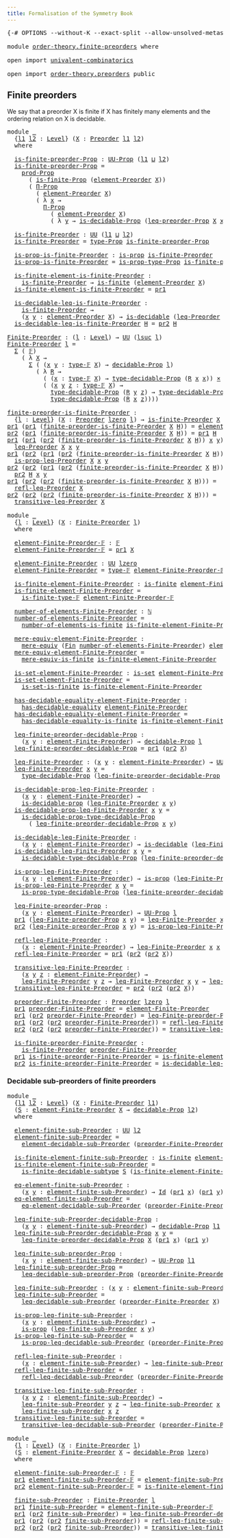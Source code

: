 ```yaml
---
title: Formalisation of the Symmetry Book
---
```


<pre class="Agda"><a id="60" class="Symbol">{-#</a> <a id="64" class="Keyword">OPTIONS</a> <a id="72" class="Pragma">--without-K</a> <a id="84" class="Pragma">--exact-split</a> <a id="98" class="Pragma">--allow-unsolved-metas</a> <a id="121" class="Symbol">#-}</a>

<a id="126" class="Keyword">module</a> <a id="133" href="order-theory.finite-preorders.html" class="Module">order-theory.finite-preorders</a> <a id="163" class="Keyword">where</a>

<a id="170" class="Keyword">open</a> <a id="175" class="Keyword">import</a> <a id="182" href="univalent-combinatorics.html" class="Module">univalent-combinatorics</a>

<a id="207" class="Keyword">open</a> <a id="212" class="Keyword">import</a> <a id="219" href="order-theory.preorders.html" class="Module">order-theory.preorders</a> <a id="242" class="Keyword">public</a>
</pre>
## Finite preorders

We say that a preorder X is finite if X has finitely many elements and the ordering relation on X is decidable.

<pre class="Agda"><a id="396" class="Keyword">module</a> <a id="403" href="order-theory.finite-preorders.html#403" class="Module">_</a>
  <a id="407" class="Symbol">{</a><a id="408" href="order-theory.finite-preorders.html#408" class="Bound">l1</a> <a id="411" href="order-theory.finite-preorders.html#411" class="Bound">l2</a> <a id="414" class="Symbol">:</a> <a id="416" href="Agda.Primitive.html#597" class="Postulate">Level</a><a id="421" class="Symbol">}</a> <a id="423" class="Symbol">(</a><a id="424" href="order-theory.finite-preorders.html#424" class="Bound">X</a> <a id="426" class="Symbol">:</a> <a id="428" href="order-theory.preorders.html#231" class="Function">Preorder</a> <a id="437" href="order-theory.finite-preorders.html#408" class="Bound">l1</a> <a id="440" href="order-theory.finite-preorders.html#411" class="Bound">l2</a><a id="442" class="Symbol">)</a>
  <a id="446" class="Keyword">where</a>

  <a id="455" href="order-theory.finite-preorders.html#455" class="Function">is-finite-preorder-Prop</a> <a id="479" class="Symbol">:</a> <a id="481" href="foundation-core.propositions.html#1322" class="Function">UU-Prop</a> <a id="489" class="Symbol">(</a><a id="490" href="order-theory.finite-preorders.html#408" class="Bound">l1</a> <a id="493" href="Agda.Primitive.html#810" class="Primitive Operator">⊔</a> <a id="495" href="order-theory.finite-preorders.html#411" class="Bound">l2</a><a id="497" class="Symbol">)</a>
  <a id="501" href="order-theory.finite-preorders.html#455" class="Function">is-finite-preorder-Prop</a> <a id="525" class="Symbol">=</a>
    <a id="531" href="foundation-core.propositions.html#5805" class="Function">prod-Prop</a>
      <a id="547" class="Symbol">(</a> <a id="549" href="univalent-combinatorics.finite-types.html#3641" class="Function">is-finite-Prop</a> <a id="564" class="Symbol">(</a><a id="565" href="order-theory.preorders.html#573" class="Function">element-Preorder</a> <a id="582" href="order-theory.finite-preorders.html#424" class="Bound">X</a><a id="583" class="Symbol">))</a>
      <a id="592" class="Symbol">(</a> <a id="594" href="foundation.propositions.html#1941" class="Function">Π-Prop</a>
        <a id="609" class="Symbol">(</a> <a id="611" href="order-theory.preorders.html#573" class="Function">element-Preorder</a> <a id="628" href="order-theory.finite-preorders.html#424" class="Bound">X</a><a id="629" class="Symbol">)</a>
        <a id="639" class="Symbol">(</a> <a id="641" class="Symbol">λ</a> <a id="643" href="order-theory.finite-preorders.html#643" class="Bound">x</a> <a id="645" class="Symbol">→</a>
          <a id="657" href="foundation.propositions.html#1941" class="Function">Π-Prop</a>
            <a id="676" class="Symbol">(</a> <a id="678" href="order-theory.preorders.html#573" class="Function">element-Preorder</a> <a id="695" href="order-theory.finite-preorders.html#424" class="Bound">X</a><a id="696" class="Symbol">)</a>
            <a id="710" class="Symbol">(</a> <a id="712" class="Symbol">λ</a> <a id="714" href="order-theory.finite-preorders.html#714" class="Bound">y</a> <a id="716" class="Symbol">→</a> <a id="718" href="foundation.decidable-types.html#7858" class="Function">is-decidable-Prop</a> <a id="736" class="Symbol">(</a><a id="737" href="order-theory.preorders.html#628" class="Function">leq-preorder-Prop</a> <a id="755" href="order-theory.finite-preorders.html#424" class="Bound">X</a> <a id="757" href="order-theory.finite-preorders.html#643" class="Bound">x</a> <a id="759" href="order-theory.finite-preorders.html#714" class="Bound">y</a><a id="760" class="Symbol">))))</a>

  <a id="768" href="order-theory.finite-preorders.html#768" class="Function">is-finite-Preorder</a> <a id="787" class="Symbol">:</a> <a id="789" href="Agda.Primitive.html#326" class="Primitive">UU</a> <a id="792" class="Symbol">(</a><a id="793" href="order-theory.finite-preorders.html#408" class="Bound">l1</a> <a id="796" href="Agda.Primitive.html#810" class="Primitive Operator">⊔</a> <a id="798" href="order-theory.finite-preorders.html#411" class="Bound">l2</a><a id="800" class="Symbol">)</a>
  <a id="804" href="order-theory.finite-preorders.html#768" class="Function">is-finite-Preorder</a> <a id="823" class="Symbol">=</a> <a id="825" href="foundation-core.propositions.html#1424" class="Function">type-Prop</a> <a id="835" href="order-theory.finite-preorders.html#455" class="Function">is-finite-preorder-Prop</a>

  <a id="862" href="order-theory.finite-preorders.html#862" class="Function">is-prop-is-finite-Preorder</a> <a id="889" class="Symbol">:</a> <a id="891" href="foundation-core.propositions.html#1246" class="Function">is-prop</a> <a id="899" href="order-theory.finite-preorders.html#768" class="Function">is-finite-Preorder</a>
  <a id="920" href="order-theory.finite-preorders.html#862" class="Function">is-prop-is-finite-Preorder</a> <a id="947" class="Symbol">=</a> <a id="949" href="foundation-core.propositions.html#1491" class="Function">is-prop-type-Prop</a> <a id="967" href="order-theory.finite-preorders.html#455" class="Function">is-finite-preorder-Prop</a>

  <a id="994" href="order-theory.finite-preorders.html#994" class="Function">is-finite-element-is-finite-Preorder</a> <a id="1031" class="Symbol">:</a>
    <a id="1037" href="order-theory.finite-preorders.html#768" class="Function">is-finite-Preorder</a> <a id="1056" class="Symbol">→</a> <a id="1058" href="univalent-combinatorics.finite-types.html#3732" class="Function">is-finite</a> <a id="1068" class="Symbol">(</a><a id="1069" href="order-theory.preorders.html#573" class="Function">element-Preorder</a> <a id="1086" href="order-theory.finite-preorders.html#424" class="Bound">X</a><a id="1087" class="Symbol">)</a>
  <a id="1091" href="order-theory.finite-preorders.html#994" class="Function">is-finite-element-is-finite-Preorder</a> <a id="1128" class="Symbol">=</a> <a id="1130" href="foundation-core.dependent-pair-types.html#592" class="Field">pr1</a>

  <a id="1137" href="order-theory.finite-preorders.html#1137" class="Function">is-decidable-leq-is-finite-Preorder</a> <a id="1173" class="Symbol">:</a>
    <a id="1179" href="order-theory.finite-preorders.html#768" class="Function">is-finite-Preorder</a> <a id="1198" class="Symbol">→</a>
    <a id="1204" class="Symbol">(</a><a id="1205" href="order-theory.finite-preorders.html#1205" class="Bound">x</a> <a id="1207" href="order-theory.finite-preorders.html#1207" class="Bound">y</a> <a id="1209" class="Symbol">:</a> <a id="1211" href="order-theory.preorders.html#573" class="Function">element-Preorder</a> <a id="1228" href="order-theory.finite-preorders.html#424" class="Bound">X</a><a id="1229" class="Symbol">)</a> <a id="1231" class="Symbol">→</a> <a id="1233" href="foundation.decidable-types.html#1741" class="Function">is-decidable</a> <a id="1246" class="Symbol">(</a><a id="1247" href="order-theory.preorders.html#723" class="Function">leq-Preorder</a> <a id="1260" href="order-theory.finite-preorders.html#424" class="Bound">X</a> <a id="1262" href="order-theory.finite-preorders.html#1205" class="Bound">x</a> <a id="1264" href="order-theory.finite-preorders.html#1207" class="Bound">y</a><a id="1265" class="Symbol">)</a>
  <a id="1269" href="order-theory.finite-preorders.html#1137" class="Function">is-decidable-leq-is-finite-Preorder</a> <a id="1305" href="order-theory.finite-preorders.html#1305" class="Bound">H</a> <a id="1307" class="Symbol">=</a> <a id="1309" href="foundation-core.dependent-pair-types.html#604" class="Field">pr2</a> <a id="1313" href="order-theory.finite-preorders.html#1305" class="Bound">H</a>

<a id="Finite-Preorder"></a><a id="1316" href="order-theory.finite-preorders.html#1316" class="Function">Finite-Preorder</a> <a id="1332" class="Symbol">:</a> <a id="1334" class="Symbol">(</a><a id="1335" href="order-theory.finite-preorders.html#1335" class="Bound">l</a> <a id="1337" class="Symbol">:</a> <a id="1339" href="Agda.Primitive.html#597" class="Postulate">Level</a><a id="1344" class="Symbol">)</a> <a id="1346" class="Symbol">→</a> <a id="1348" href="Agda.Primitive.html#326" class="Primitive">UU</a> <a id="1351" class="Symbol">(</a><a id="1352" href="Agda.Primitive.html#780" class="Primitive">lsuc</a> <a id="1357" href="order-theory.finite-preorders.html#1335" class="Bound">l</a><a id="1358" class="Symbol">)</a>
<a id="1360" href="order-theory.finite-preorders.html#1316" class="Function">Finite-Preorder</a> <a id="1376" href="order-theory.finite-preorders.html#1376" class="Bound">l</a> <a id="1378" class="Symbol">=</a>
  <a id="1382" href="foundation-core.dependent-pair-types.html#502" class="Record">Σ</a> <a id="1384" class="Symbol">(</a> <a id="1386" href="univalent-combinatorics.finite-types.html#4123" class="Function">𝔽</a><a id="1387" class="Symbol">)</a>
    <a id="1393" class="Symbol">(</a> <a id="1395" class="Symbol">λ</a> <a id="1397" href="order-theory.finite-preorders.html#1397" class="Bound">X</a> <a id="1399" class="Symbol">→</a>
      <a id="1407" href="foundation-core.dependent-pair-types.html#502" class="Record">Σ</a> <a id="1409" class="Symbol">(</a> <a id="1411" class="Symbol">(</a><a id="1412" href="order-theory.finite-preorders.html#1412" class="Bound">x</a> <a id="1414" href="order-theory.finite-preorders.html#1414" class="Bound">y</a> <a id="1416" class="Symbol">:</a> <a id="1418" href="univalent-combinatorics.finite-types.html#4171" class="Function">type-𝔽</a> <a id="1425" href="order-theory.finite-preorders.html#1397" class="Bound">X</a><a id="1426" class="Symbol">)</a> <a id="1428" class="Symbol">→</a> <a id="1430" href="foundation.decidable-propositions.html#1873" class="Function">decidable-Prop</a> <a id="1445" href="order-theory.finite-preorders.html#1376" class="Bound">l</a><a id="1446" class="Symbol">)</a>
        <a id="1456" class="Symbol">(</a> <a id="1458" class="Symbol">λ</a> <a id="1460" href="order-theory.finite-preorders.html#1460" class="Bound">R</a> <a id="1462" class="Symbol">→</a>
          <a id="1474" class="Symbol">(</a> <a id="1476" class="Symbol">(</a><a id="1477" href="order-theory.finite-preorders.html#1477" class="Bound">x</a> <a id="1479" class="Symbol">:</a> <a id="1481" href="univalent-combinatorics.finite-types.html#4171" class="Function">type-𝔽</a> <a id="1488" href="order-theory.finite-preorders.html#1397" class="Bound">X</a><a id="1489" class="Symbol">)</a> <a id="1491" class="Symbol">→</a> <a id="1493" href="foundation.decidable-propositions.html#2131" class="Function">type-decidable-Prop</a> <a id="1513" class="Symbol">(</a><a id="1514" href="order-theory.finite-preorders.html#1460" class="Bound">R</a> <a id="1516" href="order-theory.finite-preorders.html#1477" class="Bound">x</a> <a id="1518" href="order-theory.finite-preorders.html#1477" class="Bound">x</a><a id="1519" class="Symbol">))</a> <a id="1522" href="foundation-core.cartesian-product-types.html#577" class="Function Operator">×</a>
          <a id="1534" class="Symbol">(</a> <a id="1536" class="Symbol">(</a><a id="1537" href="order-theory.finite-preorders.html#1537" class="Bound">x</a> <a id="1539" href="order-theory.finite-preorders.html#1539" class="Bound">y</a> <a id="1541" href="order-theory.finite-preorders.html#1541" class="Bound">z</a> <a id="1543" class="Symbol">:</a> <a id="1545" href="univalent-combinatorics.finite-types.html#4171" class="Function">type-𝔽</a> <a id="1552" href="order-theory.finite-preorders.html#1397" class="Bound">X</a><a id="1553" class="Symbol">)</a> <a id="1555" class="Symbol">→</a>
            <a id="1569" href="foundation.decidable-propositions.html#2131" class="Function">type-decidable-Prop</a> <a id="1589" class="Symbol">(</a><a id="1590" href="order-theory.finite-preorders.html#1460" class="Bound">R</a> <a id="1592" href="order-theory.finite-preorders.html#1539" class="Bound">y</a> <a id="1594" href="order-theory.finite-preorders.html#1541" class="Bound">z</a><a id="1595" class="Symbol">)</a> <a id="1597" class="Symbol">→</a> <a id="1599" href="foundation.decidable-propositions.html#2131" class="Function">type-decidable-Prop</a> <a id="1619" class="Symbol">(</a><a id="1620" href="order-theory.finite-preorders.html#1460" class="Bound">R</a> <a id="1622" href="order-theory.finite-preorders.html#1537" class="Bound">x</a> <a id="1624" href="order-theory.finite-preorders.html#1539" class="Bound">y</a><a id="1625" class="Symbol">)</a> <a id="1627" class="Symbol">→</a>
            <a id="1641" href="foundation.decidable-propositions.html#2131" class="Function">type-decidable-Prop</a> <a id="1661" class="Symbol">(</a><a id="1662" href="order-theory.finite-preorders.html#1460" class="Bound">R</a> <a id="1664" href="order-theory.finite-preorders.html#1537" class="Bound">x</a> <a id="1666" href="order-theory.finite-preorders.html#1541" class="Bound">z</a><a id="1667" class="Symbol">))))</a>

<a id="finite-preorder-is-finite-Preorder"></a><a id="1673" href="order-theory.finite-preorders.html#1673" class="Function">finite-preorder-is-finite-Preorder</a> <a id="1708" class="Symbol">:</a>
  <a id="1712" class="Symbol">{</a><a id="1713" href="order-theory.finite-preorders.html#1713" class="Bound">l</a> <a id="1715" class="Symbol">:</a> <a id="1717" href="Agda.Primitive.html#597" class="Postulate">Level</a><a id="1722" class="Symbol">}</a> <a id="1724" class="Symbol">(</a><a id="1725" href="order-theory.finite-preorders.html#1725" class="Bound">X</a> <a id="1727" class="Symbol">:</a> <a id="1729" href="order-theory.preorders.html#231" class="Function">Preorder</a> <a id="1738" href="Agda.Primitive.html#764" class="Primitive">lzero</a> <a id="1744" href="order-theory.finite-preorders.html#1713" class="Bound">l</a><a id="1745" class="Symbol">)</a> <a id="1747" class="Symbol">→</a> <a id="1749" href="order-theory.finite-preorders.html#768" class="Function">is-finite-Preorder</a> <a id="1768" href="order-theory.finite-preorders.html#1725" class="Bound">X</a> <a id="1770" class="Symbol">→</a> <a id="1772" href="order-theory.finite-preorders.html#1316" class="Function">Finite-Preorder</a> <a id="1788" href="order-theory.finite-preorders.html#1713" class="Bound">l</a>
<a id="1790" href="foundation-core.dependent-pair-types.html#592" class="Field">pr1</a> <a id="1794" class="Symbol">(</a><a id="1795" href="foundation-core.dependent-pair-types.html#592" class="Field">pr1</a> <a id="1799" class="Symbol">(</a><a id="1800" href="order-theory.finite-preorders.html#1673" class="Function">finite-preorder-is-finite-Preorder</a> <a id="1835" href="order-theory.finite-preorders.html#1835" class="Bound">X</a> <a id="1837" href="order-theory.finite-preorders.html#1837" class="Bound">H</a><a id="1838" class="Symbol">))</a> <a id="1841" class="Symbol">=</a> <a id="1843" href="order-theory.preorders.html#573" class="Function">element-Preorder</a> <a id="1860" href="order-theory.finite-preorders.html#1835" class="Bound">X</a>
<a id="1862" href="foundation-core.dependent-pair-types.html#604" class="Field">pr2</a> <a id="1866" class="Symbol">(</a><a id="1867" href="foundation-core.dependent-pair-types.html#592" class="Field">pr1</a> <a id="1871" class="Symbol">(</a><a id="1872" href="order-theory.finite-preorders.html#1673" class="Function">finite-preorder-is-finite-Preorder</a> <a id="1907" href="order-theory.finite-preorders.html#1907" class="Bound">X</a> <a id="1909" href="order-theory.finite-preorders.html#1909" class="Bound">H</a><a id="1910" class="Symbol">))</a> <a id="1913" class="Symbol">=</a> <a id="1915" href="foundation-core.dependent-pair-types.html#592" class="Field">pr1</a> <a id="1919" href="order-theory.finite-preorders.html#1909" class="Bound">H</a>
<a id="1921" href="foundation-core.dependent-pair-types.html#592" class="Field">pr1</a> <a id="1925" class="Symbol">(</a><a id="1926" href="foundation-core.dependent-pair-types.html#592" class="Field">pr1</a> <a id="1930" class="Symbol">(</a><a id="1931" href="foundation-core.dependent-pair-types.html#604" class="Field">pr2</a> <a id="1935" class="Symbol">(</a><a id="1936" href="order-theory.finite-preorders.html#1673" class="Function">finite-preorder-is-finite-Preorder</a> <a id="1971" href="order-theory.finite-preorders.html#1971" class="Bound">X</a> <a id="1973" href="order-theory.finite-preorders.html#1973" class="Bound">H</a><a id="1974" class="Symbol">))</a> <a id="1977" href="order-theory.finite-preorders.html#1977" class="Bound">x</a> <a id="1979" href="order-theory.finite-preorders.html#1979" class="Bound">y</a><a id="1980" class="Symbol">)</a> <a id="1982" class="Symbol">=</a>
  <a id="1986" href="order-theory.preorders.html#723" class="Function">leq-Preorder</a> <a id="1999" href="order-theory.finite-preorders.html#1971" class="Bound">X</a> <a id="2001" href="order-theory.finite-preorders.html#1977" class="Bound">x</a> <a id="2003" href="order-theory.finite-preorders.html#1979" class="Bound">y</a>
<a id="2005" href="foundation-core.dependent-pair-types.html#592" class="Field">pr1</a> <a id="2009" class="Symbol">(</a><a id="2010" href="foundation-core.dependent-pair-types.html#604" class="Field">pr2</a> <a id="2014" class="Symbol">(</a><a id="2015" href="foundation-core.dependent-pair-types.html#592" class="Field">pr1</a> <a id="2019" class="Symbol">(</a><a id="2020" href="foundation-core.dependent-pair-types.html#604" class="Field">pr2</a> <a id="2024" class="Symbol">(</a><a id="2025" href="order-theory.finite-preorders.html#1673" class="Function">finite-preorder-is-finite-Preorder</a> <a id="2060" href="order-theory.finite-preorders.html#2060" class="Bound">X</a> <a id="2062" href="order-theory.finite-preorders.html#2062" class="Bound">H</a><a id="2063" class="Symbol">))</a> <a id="2066" href="order-theory.finite-preorders.html#2066" class="Bound">x</a> <a id="2068" href="order-theory.finite-preorders.html#2068" class="Bound">y</a><a id="2069" class="Symbol">))</a> <a id="2072" class="Symbol">=</a>
  <a id="2076" href="order-theory.preorders.html#829" class="Function">is-prop-leq-Preorder</a> <a id="2097" href="order-theory.finite-preorders.html#2060" class="Bound">X</a> <a id="2099" href="order-theory.finite-preorders.html#2066" class="Bound">x</a> <a id="2101" href="order-theory.finite-preorders.html#2068" class="Bound">y</a>
<a id="2103" href="foundation-core.dependent-pair-types.html#604" class="Field">pr2</a> <a id="2107" class="Symbol">(</a><a id="2108" href="foundation-core.dependent-pair-types.html#604" class="Field">pr2</a> <a id="2112" class="Symbol">(</a><a id="2113" href="foundation-core.dependent-pair-types.html#592" class="Field">pr1</a> <a id="2117" class="Symbol">(</a><a id="2118" href="foundation-core.dependent-pair-types.html#604" class="Field">pr2</a> <a id="2122" class="Symbol">(</a><a id="2123" href="order-theory.finite-preorders.html#1673" class="Function">finite-preorder-is-finite-Preorder</a> <a id="2158" href="order-theory.finite-preorders.html#2158" class="Bound">X</a> <a id="2160" href="order-theory.finite-preorders.html#2160" class="Bound">H</a><a id="2161" class="Symbol">))</a> <a id="2164" href="order-theory.finite-preorders.html#2164" class="Bound">x</a> <a id="2166" href="order-theory.finite-preorders.html#2166" class="Bound">y</a><a id="2167" class="Symbol">))</a> <a id="2170" class="Symbol">=</a>
  <a id="2174" href="foundation-core.dependent-pair-types.html#604" class="Field">pr2</a> <a id="2178" href="order-theory.finite-preorders.html#2160" class="Bound">H</a> <a id="2180" href="order-theory.finite-preorders.html#2164" class="Bound">x</a> <a id="2182" href="order-theory.finite-preorders.html#2166" class="Bound">y</a>
<a id="2184" href="foundation-core.dependent-pair-types.html#592" class="Field">pr1</a> <a id="2188" class="Symbol">(</a><a id="2189" href="foundation-core.dependent-pair-types.html#604" class="Field">pr2</a> <a id="2193" class="Symbol">(</a><a id="2194" href="foundation-core.dependent-pair-types.html#604" class="Field">pr2</a> <a id="2198" class="Symbol">(</a><a id="2199" href="order-theory.finite-preorders.html#1673" class="Function">finite-preorder-is-finite-Preorder</a> <a id="2234" href="order-theory.finite-preorders.html#2234" class="Bound">X</a> <a id="2236" href="order-theory.finite-preorders.html#2236" class="Bound">H</a><a id="2237" class="Symbol">)))</a> <a id="2241" class="Symbol">=</a>
  <a id="2245" href="order-theory.preorders.html#980" class="Function">refl-leq-Preorder</a> <a id="2263" href="order-theory.finite-preorders.html#2234" class="Bound">X</a>
<a id="2265" href="foundation-core.dependent-pair-types.html#604" class="Field">pr2</a> <a id="2269" class="Symbol">(</a><a id="2270" href="foundation-core.dependent-pair-types.html#604" class="Field">pr2</a> <a id="2274" class="Symbol">(</a><a id="2275" href="foundation-core.dependent-pair-types.html#604" class="Field">pr2</a> <a id="2279" class="Symbol">(</a><a id="2280" href="order-theory.finite-preorders.html#1673" class="Function">finite-preorder-is-finite-Preorder</a> <a id="2315" href="order-theory.finite-preorders.html#2315" class="Bound">X</a> <a id="2317" href="order-theory.finite-preorders.html#2317" class="Bound">H</a><a id="2318" class="Symbol">)))</a> <a id="2322" class="Symbol">=</a>
  <a id="2326" href="order-theory.preorders.html#1085" class="Function">transitive-leq-Preorder</a> <a id="2350" href="order-theory.finite-preorders.html#2315" class="Bound">X</a>

<a id="2353" class="Keyword">module</a> <a id="2360" href="order-theory.finite-preorders.html#2360" class="Module">_</a>
  <a id="2364" class="Symbol">{</a><a id="2365" href="order-theory.finite-preorders.html#2365" class="Bound">l</a> <a id="2367" class="Symbol">:</a> <a id="2369" href="Agda.Primitive.html#597" class="Postulate">Level</a><a id="2374" class="Symbol">}</a> <a id="2376" class="Symbol">(</a><a id="2377" href="order-theory.finite-preorders.html#2377" class="Bound">X</a> <a id="2379" class="Symbol">:</a> <a id="2381" href="order-theory.finite-preorders.html#1316" class="Function">Finite-Preorder</a> <a id="2397" href="order-theory.finite-preorders.html#2365" class="Bound">l</a><a id="2398" class="Symbol">)</a>
  <a id="2402" class="Keyword">where</a>

  <a id="2411" href="order-theory.finite-preorders.html#2411" class="Function">element-Finite-Preorder-𝔽</a> <a id="2437" class="Symbol">:</a> <a id="2439" href="univalent-combinatorics.finite-types.html#4123" class="Function">𝔽</a>
  <a id="2443" href="order-theory.finite-preorders.html#2411" class="Function">element-Finite-Preorder-𝔽</a> <a id="2469" class="Symbol">=</a> <a id="2471" href="foundation-core.dependent-pair-types.html#592" class="Field">pr1</a> <a id="2475" href="order-theory.finite-preorders.html#2377" class="Bound">X</a>

  <a id="2480" href="order-theory.finite-preorders.html#2480" class="Function">element-Finite-Preorder</a> <a id="2504" class="Symbol">:</a> <a id="2506" href="Agda.Primitive.html#326" class="Primitive">UU</a> <a id="2509" href="Agda.Primitive.html#764" class="Primitive">lzero</a>
  <a id="2517" href="order-theory.finite-preorders.html#2480" class="Function">element-Finite-Preorder</a> <a id="2541" class="Symbol">=</a> <a id="2543" href="univalent-combinatorics.finite-types.html#4171" class="Function">type-𝔽</a> <a id="2550" href="order-theory.finite-preorders.html#2411" class="Function">element-Finite-Preorder-𝔽</a>

  <a id="2579" href="order-theory.finite-preorders.html#2579" class="Function">is-finite-element-Finite-Preorder</a> <a id="2613" class="Symbol">:</a> <a id="2615" href="univalent-combinatorics.finite-types.html#3732" class="Function">is-finite</a> <a id="2625" href="order-theory.finite-preorders.html#2480" class="Function">element-Finite-Preorder</a>
  <a id="2651" href="order-theory.finite-preorders.html#2579" class="Function">is-finite-element-Finite-Preorder</a> <a id="2685" class="Symbol">=</a>
    <a id="2691" href="univalent-combinatorics.finite-types.html#4222" class="Function">is-finite-type-𝔽</a> <a id="2708" href="order-theory.finite-preorders.html#2411" class="Function">element-Finite-Preorder-𝔽</a>

  <a id="2737" href="order-theory.finite-preorders.html#2737" class="Function">number-of-elements-Finite-Preorder</a> <a id="2772" class="Symbol">:</a> <a id="2774" href="elementary-number-theory.natural-numbers.html#1444" class="Datatype">ℕ</a>
  <a id="2778" href="order-theory.finite-preorders.html#2737" class="Function">number-of-elements-Finite-Preorder</a> <a id="2813" class="Symbol">=</a>
    <a id="2819" href="univalent-combinatorics.finite-types.html#12196" class="Function">number-of-elements-is-finite</a> <a id="2848" href="order-theory.finite-preorders.html#2579" class="Function">is-finite-element-Finite-Preorder</a>

  <a id="2885" href="order-theory.finite-preorders.html#2885" class="Function">mere-equiv-element-Finite-Preorder</a> <a id="2920" class="Symbol">:</a>
    <a id="2926" href="foundation.mere-equivalences.html#1406" class="Function">mere-equiv</a> <a id="2937" class="Symbol">(</a><a id="2938" href="univalent-combinatorics.standard-finite-types.html#1975" class="Function">Fin</a> <a id="2942" href="order-theory.finite-preorders.html#2737" class="Function">number-of-elements-Finite-Preorder</a><a id="2976" class="Symbol">)</a> <a id="2978" href="order-theory.finite-preorders.html#2480" class="Function">element-Finite-Preorder</a>
  <a id="3004" href="order-theory.finite-preorders.html#2885" class="Function">mere-equiv-element-Finite-Preorder</a> <a id="3039" class="Symbol">=</a>
    <a id="3045" href="univalent-combinatorics.finite-types.html#12373" class="Function">mere-equiv-is-finite</a> <a id="3066" href="order-theory.finite-preorders.html#2579" class="Function">is-finite-element-Finite-Preorder</a>

  <a id="3103" href="order-theory.finite-preorders.html#3103" class="Function">is-set-element-Finite-Preorder</a> <a id="3134" class="Symbol">:</a> <a id="3136" href="foundation-core.sets.html#1099" class="Function">is-set</a> <a id="3143" href="order-theory.finite-preorders.html#2480" class="Function">element-Finite-Preorder</a>
  <a id="3169" href="order-theory.finite-preorders.html#3103" class="Function">is-set-element-Finite-Preorder</a> <a id="3200" class="Symbol">=</a>
    <a id="3206" href="univalent-combinatorics.equality-finite-types.html#1601" class="Function">is-set-is-finite</a> <a id="3223" href="order-theory.finite-preorders.html#2579" class="Function">is-finite-element-Finite-Preorder</a>

  <a id="3260" href="order-theory.finite-preorders.html#3260" class="Function">has-decidable-equality-element-Finite-Preorder</a> <a id="3307" class="Symbol">:</a>
    <a id="3313" href="foundation.decidable-equality.html#1785" class="Function">has-decidable-equality</a> <a id="3336" href="order-theory.finite-preorders.html#2480" class="Function">element-Finite-Preorder</a>
  <a id="3362" href="order-theory.finite-preorders.html#3260" class="Function">has-decidable-equality-element-Finite-Preorder</a> <a id="3409" class="Symbol">=</a>
    <a id="3415" href="univalent-combinatorics.equality-finite-types.html#1960" class="Function">has-decidable-equality-is-finite</a> <a id="3448" href="order-theory.finite-preorders.html#2579" class="Function">is-finite-element-Finite-Preorder</a>

  <a id="3485" href="order-theory.finite-preorders.html#3485" class="Function">leq-finite-preorder-decidable-Prop</a> <a id="3520" class="Symbol">:</a>
    <a id="3526" class="Symbol">(</a><a id="3527" href="order-theory.finite-preorders.html#3527" class="Bound">x</a> <a id="3529" href="order-theory.finite-preorders.html#3529" class="Bound">y</a> <a id="3531" class="Symbol">:</a> <a id="3533" href="order-theory.finite-preorders.html#2480" class="Function">element-Finite-Preorder</a><a id="3556" class="Symbol">)</a> <a id="3558" class="Symbol">→</a> <a id="3560" href="foundation.decidable-propositions.html#1873" class="Function">decidable-Prop</a> <a id="3575" href="order-theory.finite-preorders.html#2365" class="Bound">l</a>
  <a id="3579" href="order-theory.finite-preorders.html#3485" class="Function">leq-finite-preorder-decidable-Prop</a> <a id="3614" class="Symbol">=</a> <a id="3616" href="foundation-core.dependent-pair-types.html#592" class="Field">pr1</a> <a id="3620" class="Symbol">(</a><a id="3621" href="foundation-core.dependent-pair-types.html#604" class="Field">pr2</a> <a id="3625" href="order-theory.finite-preorders.html#2377" class="Bound">X</a><a id="3626" class="Symbol">)</a>

  <a id="3631" href="order-theory.finite-preorders.html#3631" class="Function">leq-Finite-Preorder</a> <a id="3651" class="Symbol">:</a> <a id="3653" class="Symbol">(</a><a id="3654" href="order-theory.finite-preorders.html#3654" class="Bound">x</a> <a id="3656" href="order-theory.finite-preorders.html#3656" class="Bound">y</a> <a id="3658" class="Symbol">:</a> <a id="3660" href="order-theory.finite-preorders.html#2480" class="Function">element-Finite-Preorder</a><a id="3683" class="Symbol">)</a> <a id="3685" class="Symbol">→</a> <a id="3687" href="Agda.Primitive.html#326" class="Primitive">UU</a> <a id="3690" href="order-theory.finite-preorders.html#2365" class="Bound">l</a>
  <a id="3694" href="order-theory.finite-preorders.html#3631" class="Function">leq-Finite-Preorder</a> <a id="3714" href="order-theory.finite-preorders.html#3714" class="Bound">x</a> <a id="3716" href="order-theory.finite-preorders.html#3716" class="Bound">y</a> <a id="3718" class="Symbol">=</a>
    <a id="3724" href="foundation.decidable-propositions.html#2131" class="Function">type-decidable-Prop</a> <a id="3744" class="Symbol">(</a><a id="3745" href="order-theory.finite-preorders.html#3485" class="Function">leq-finite-preorder-decidable-Prop</a> <a id="3780" href="order-theory.finite-preorders.html#3714" class="Bound">x</a> <a id="3782" href="order-theory.finite-preorders.html#3716" class="Bound">y</a><a id="3783" class="Symbol">)</a>

  <a id="3788" href="order-theory.finite-preorders.html#3788" class="Function">is-decidable-prop-leq-Finite-Preorder</a> <a id="3826" class="Symbol">:</a>
    <a id="3832" class="Symbol">(</a><a id="3833" href="order-theory.finite-preorders.html#3833" class="Bound">x</a> <a id="3835" href="order-theory.finite-preorders.html#3835" class="Bound">y</a> <a id="3837" class="Symbol">:</a> <a id="3839" href="order-theory.finite-preorders.html#2480" class="Function">element-Finite-Preorder</a><a id="3862" class="Symbol">)</a> <a id="3864" class="Symbol">→</a>
    <a id="3870" href="foundation.decidable-propositions.html#1777" class="Function">is-decidable-prop</a> <a id="3888" class="Symbol">(</a><a id="3889" href="order-theory.finite-preorders.html#3631" class="Function">leq-Finite-Preorder</a> <a id="3909" href="order-theory.finite-preorders.html#3833" class="Bound">x</a> <a id="3911" href="order-theory.finite-preorders.html#3835" class="Bound">y</a><a id="3912" class="Symbol">)</a>
  <a id="3916" href="order-theory.finite-preorders.html#3788" class="Function">is-decidable-prop-leq-Finite-Preorder</a> <a id="3954" href="order-theory.finite-preorders.html#3954" class="Bound">x</a> <a id="3956" href="order-theory.finite-preorders.html#3956" class="Bound">y</a> <a id="3958" class="Symbol">=</a>
    <a id="3964" href="foundation.decidable-propositions.html#2481" class="Function">is-decidable-prop-type-decidable-Prop</a>
      <a id="4008" class="Symbol">(</a> <a id="4010" href="order-theory.finite-preorders.html#3485" class="Function">leq-finite-preorder-decidable-Prop</a> <a id="4045" href="order-theory.finite-preorders.html#3954" class="Bound">x</a> <a id="4047" href="order-theory.finite-preorders.html#3956" class="Bound">y</a><a id="4048" class="Symbol">)</a>

  <a id="4053" href="order-theory.finite-preorders.html#4053" class="Function">is-decidable-leq-Finite-Preorder</a> <a id="4086" class="Symbol">:</a>
    <a id="4092" class="Symbol">(</a><a id="4093" href="order-theory.finite-preorders.html#4093" class="Bound">x</a> <a id="4095" href="order-theory.finite-preorders.html#4095" class="Bound">y</a> <a id="4097" class="Symbol">:</a> <a id="4099" href="order-theory.finite-preorders.html#2480" class="Function">element-Finite-Preorder</a><a id="4122" class="Symbol">)</a> <a id="4124" class="Symbol">→</a> <a id="4126" href="foundation.decidable-types.html#1741" class="Function">is-decidable</a> <a id="4139" class="Symbol">(</a><a id="4140" href="order-theory.finite-preorders.html#3631" class="Function">leq-Finite-Preorder</a> <a id="4160" href="order-theory.finite-preorders.html#4093" class="Bound">x</a> <a id="4162" href="order-theory.finite-preorders.html#4095" class="Bound">y</a><a id="4163" class="Symbol">)</a>
  <a id="4167" href="order-theory.finite-preorders.html#4053" class="Function">is-decidable-leq-Finite-Preorder</a> <a id="4200" href="order-theory.finite-preorders.html#4200" class="Bound">x</a> <a id="4202" href="order-theory.finite-preorders.html#4202" class="Bound">y</a> <a id="4204" class="Symbol">=</a>
    <a id="4210" href="foundation.decidable-propositions.html#2361" class="Function">is-decidable-type-decidable-Prop</a> <a id="4243" class="Symbol">(</a><a id="4244" href="order-theory.finite-preorders.html#3485" class="Function">leq-finite-preorder-decidable-Prop</a> <a id="4279" href="order-theory.finite-preorders.html#4200" class="Bound">x</a> <a id="4281" href="order-theory.finite-preorders.html#4202" class="Bound">y</a><a id="4282" class="Symbol">)</a>

  <a id="4287" href="order-theory.finite-preorders.html#4287" class="Function">is-prop-leq-Finite-Preorder</a> <a id="4315" class="Symbol">:</a>
    <a id="4321" class="Symbol">(</a><a id="4322" href="order-theory.finite-preorders.html#4322" class="Bound">x</a> <a id="4324" href="order-theory.finite-preorders.html#4324" class="Bound">y</a> <a id="4326" class="Symbol">:</a> <a id="4328" href="order-theory.finite-preorders.html#2480" class="Function">element-Finite-Preorder</a><a id="4351" class="Symbol">)</a> <a id="4353" class="Symbol">→</a> <a id="4355" href="foundation-core.propositions.html#1246" class="Function">is-prop</a> <a id="4363" class="Symbol">(</a><a id="4364" href="order-theory.finite-preorders.html#3631" class="Function">leq-Finite-Preorder</a> <a id="4384" href="order-theory.finite-preorders.html#4322" class="Bound">x</a> <a id="4386" href="order-theory.finite-preorders.html#4324" class="Bound">y</a><a id="4387" class="Symbol">)</a>
  <a id="4391" href="order-theory.finite-preorders.html#4287" class="Function">is-prop-leq-Finite-Preorder</a> <a id="4419" href="order-theory.finite-preorders.html#4419" class="Bound">x</a> <a id="4421" href="order-theory.finite-preorders.html#4421" class="Bound">y</a> <a id="4423" class="Symbol">=</a>
    <a id="4429" href="foundation.decidable-propositions.html#2228" class="Function">is-prop-type-decidable-Prop</a> <a id="4457" class="Symbol">(</a><a id="4458" href="order-theory.finite-preorders.html#3485" class="Function">leq-finite-preorder-decidable-Prop</a> <a id="4493" href="order-theory.finite-preorders.html#4419" class="Bound">x</a> <a id="4495" href="order-theory.finite-preorders.html#4421" class="Bound">y</a><a id="4496" class="Symbol">)</a>

  <a id="4501" href="order-theory.finite-preorders.html#4501" class="Function">leq-Finite-preorder-Prop</a> <a id="4526" class="Symbol">:</a>
    <a id="4532" class="Symbol">(</a><a id="4533" href="order-theory.finite-preorders.html#4533" class="Bound">x</a> <a id="4535" href="order-theory.finite-preorders.html#4535" class="Bound">y</a> <a id="4537" class="Symbol">:</a> <a id="4539" href="order-theory.finite-preorders.html#2480" class="Function">element-Finite-Preorder</a><a id="4562" class="Symbol">)</a> <a id="4564" class="Symbol">→</a> <a id="4566" href="foundation-core.propositions.html#1322" class="Function">UU-Prop</a> <a id="4574" href="order-theory.finite-preorders.html#2365" class="Bound">l</a>
  <a id="4578" href="foundation-core.dependent-pair-types.html#592" class="Field">pr1</a> <a id="4582" class="Symbol">(</a><a id="4583" href="order-theory.finite-preorders.html#4501" class="Function">leq-Finite-preorder-Prop</a> <a id="4608" href="order-theory.finite-preorders.html#4608" class="Bound">x</a> <a id="4610" href="order-theory.finite-preorders.html#4610" class="Bound">y</a><a id="4611" class="Symbol">)</a> <a id="4613" class="Symbol">=</a> <a id="4615" href="order-theory.finite-preorders.html#3631" class="Function">leq-Finite-Preorder</a> <a id="4635" href="order-theory.finite-preorders.html#4608" class="Bound">x</a> <a id="4637" href="order-theory.finite-preorders.html#4610" class="Bound">y</a>
  <a id="4641" href="foundation-core.dependent-pair-types.html#604" class="Field">pr2</a> <a id="4645" class="Symbol">(</a><a id="4646" href="order-theory.finite-preorders.html#4501" class="Function">leq-Finite-preorder-Prop</a> <a id="4671" href="order-theory.finite-preorders.html#4671" class="Bound">x</a> <a id="4673" href="order-theory.finite-preorders.html#4673" class="Bound">y</a><a id="4674" class="Symbol">)</a> <a id="4676" class="Symbol">=</a> <a id="4678" href="order-theory.finite-preorders.html#4287" class="Function">is-prop-leq-Finite-Preorder</a> <a id="4706" href="order-theory.finite-preorders.html#4671" class="Bound">x</a> <a id="4708" href="order-theory.finite-preorders.html#4673" class="Bound">y</a>

  <a id="4713" href="order-theory.finite-preorders.html#4713" class="Function">refl-leq-Finite-Preorder</a> <a id="4738" class="Symbol">:</a>
    <a id="4744" class="Symbol">(</a><a id="4745" href="order-theory.finite-preorders.html#4745" class="Bound">x</a> <a id="4747" class="Symbol">:</a> <a id="4749" href="order-theory.finite-preorders.html#2480" class="Function">element-Finite-Preorder</a><a id="4772" class="Symbol">)</a> <a id="4774" class="Symbol">→</a> <a id="4776" href="order-theory.finite-preorders.html#3631" class="Function">leq-Finite-Preorder</a> <a id="4796" href="order-theory.finite-preorders.html#4745" class="Bound">x</a> <a id="4798" href="order-theory.finite-preorders.html#4745" class="Bound">x</a>
  <a id="4802" href="order-theory.finite-preorders.html#4713" class="Function">refl-leq-Finite-Preorder</a> <a id="4827" class="Symbol">=</a> <a id="4829" href="foundation-core.dependent-pair-types.html#592" class="Field">pr1</a> <a id="4833" class="Symbol">(</a><a id="4834" href="foundation-core.dependent-pair-types.html#604" class="Field">pr2</a> <a id="4838" class="Symbol">(</a><a id="4839" href="foundation-core.dependent-pair-types.html#604" class="Field">pr2</a> <a id="4843" href="order-theory.finite-preorders.html#2377" class="Bound">X</a><a id="4844" class="Symbol">))</a>

  <a id="4850" href="order-theory.finite-preorders.html#4850" class="Function">transitive-leq-Finite-Preorder</a> <a id="4881" class="Symbol">:</a>
    <a id="4887" class="Symbol">(</a><a id="4888" href="order-theory.finite-preorders.html#4888" class="Bound">x</a> <a id="4890" href="order-theory.finite-preorders.html#4890" class="Bound">y</a> <a id="4892" href="order-theory.finite-preorders.html#4892" class="Bound">z</a> <a id="4894" class="Symbol">:</a> <a id="4896" href="order-theory.finite-preorders.html#2480" class="Function">element-Finite-Preorder</a><a id="4919" class="Symbol">)</a> <a id="4921" class="Symbol">→</a>
    <a id="4927" href="order-theory.finite-preorders.html#3631" class="Function">leq-Finite-Preorder</a> <a id="4947" href="order-theory.finite-preorders.html#4890" class="Bound">y</a> <a id="4949" href="order-theory.finite-preorders.html#4892" class="Bound">z</a> <a id="4951" class="Symbol">→</a> <a id="4953" href="order-theory.finite-preorders.html#3631" class="Function">leq-Finite-Preorder</a> <a id="4973" href="order-theory.finite-preorders.html#4888" class="Bound">x</a> <a id="4975" href="order-theory.finite-preorders.html#4890" class="Bound">y</a> <a id="4977" class="Symbol">→</a> <a id="4979" href="order-theory.finite-preorders.html#3631" class="Function">leq-Finite-Preorder</a> <a id="4999" href="order-theory.finite-preorders.html#4888" class="Bound">x</a> <a id="5001" href="order-theory.finite-preorders.html#4892" class="Bound">z</a>
  <a id="5005" href="order-theory.finite-preorders.html#4850" class="Function">transitive-leq-Finite-Preorder</a> <a id="5036" class="Symbol">=</a> <a id="5038" href="foundation-core.dependent-pair-types.html#604" class="Field">pr2</a> <a id="5042" class="Symbol">(</a><a id="5043" href="foundation-core.dependent-pair-types.html#604" class="Field">pr2</a> <a id="5047" class="Symbol">(</a><a id="5048" href="foundation-core.dependent-pair-types.html#604" class="Field">pr2</a> <a id="5052" href="order-theory.finite-preorders.html#2377" class="Bound">X</a><a id="5053" class="Symbol">))</a>

  <a id="5059" href="order-theory.finite-preorders.html#5059" class="Function">preorder-Finite-Preorder</a> <a id="5084" class="Symbol">:</a> <a id="5086" href="order-theory.preorders.html#231" class="Function">Preorder</a> <a id="5095" href="Agda.Primitive.html#764" class="Primitive">lzero</a> <a id="5101" href="order-theory.finite-preorders.html#2365" class="Bound">l</a>
  <a id="5105" href="foundation-core.dependent-pair-types.html#592" class="Field">pr1</a> <a id="5109" href="order-theory.finite-preorders.html#5059" class="Function">preorder-Finite-Preorder</a> <a id="5134" class="Symbol">=</a> <a id="5136" href="order-theory.finite-preorders.html#2480" class="Function">element-Finite-Preorder</a>
  <a id="5162" href="foundation-core.dependent-pair-types.html#592" class="Field">pr1</a> <a id="5166" class="Symbol">(</a><a id="5167" href="foundation-core.dependent-pair-types.html#604" class="Field">pr2</a> <a id="5171" href="order-theory.finite-preorders.html#5059" class="Function">preorder-Finite-Preorder</a><a id="5195" class="Symbol">)</a> <a id="5197" class="Symbol">=</a> <a id="5199" href="order-theory.finite-preorders.html#4501" class="Function">leq-Finite-preorder-Prop</a>
  <a id="5226" href="foundation-core.dependent-pair-types.html#592" class="Field">pr1</a> <a id="5230" class="Symbol">(</a><a id="5231" href="foundation-core.dependent-pair-types.html#604" class="Field">pr2</a> <a id="5235" class="Symbol">(</a><a id="5236" href="foundation-core.dependent-pair-types.html#604" class="Field">pr2</a> <a id="5240" href="order-theory.finite-preorders.html#5059" class="Function">preorder-Finite-Preorder</a><a id="5264" class="Symbol">))</a> <a id="5267" class="Symbol">=</a> <a id="5269" href="order-theory.finite-preorders.html#4713" class="Function">refl-leq-Finite-Preorder</a>
  <a id="5296" href="foundation-core.dependent-pair-types.html#604" class="Field">pr2</a> <a id="5300" class="Symbol">(</a><a id="5301" href="foundation-core.dependent-pair-types.html#604" class="Field">pr2</a> <a id="5305" class="Symbol">(</a><a id="5306" href="foundation-core.dependent-pair-types.html#604" class="Field">pr2</a> <a id="5310" href="order-theory.finite-preorders.html#5059" class="Function">preorder-Finite-Preorder</a><a id="5334" class="Symbol">))</a> <a id="5337" class="Symbol">=</a> <a id="5339" href="order-theory.finite-preorders.html#4850" class="Function">transitive-leq-Finite-Preorder</a>

  <a id="5373" href="order-theory.finite-preorders.html#5373" class="Function">is-finite-preorder-Finite-Preorder</a> <a id="5408" class="Symbol">:</a>
    <a id="5414" href="order-theory.finite-preorders.html#768" class="Function">is-finite-Preorder</a> <a id="5433" href="order-theory.finite-preorders.html#5059" class="Function">preorder-Finite-Preorder</a>
  <a id="5460" href="foundation-core.dependent-pair-types.html#592" class="Field">pr1</a> <a id="5464" href="order-theory.finite-preorders.html#5373" class="Function">is-finite-preorder-Finite-Preorder</a> <a id="5499" class="Symbol">=</a> <a id="5501" href="order-theory.finite-preorders.html#2579" class="Function">is-finite-element-Finite-Preorder</a>
  <a id="5537" href="foundation-core.dependent-pair-types.html#604" class="Field">pr2</a> <a id="5541" href="order-theory.finite-preorders.html#5373" class="Function">is-finite-preorder-Finite-Preorder</a> <a id="5576" class="Symbol">=</a> <a id="5578" href="order-theory.finite-preorders.html#4053" class="Function">is-decidable-leq-Finite-Preorder</a>
</pre>
### Decidable sub-preorders of finite preorders

<pre class="Agda">
<a id="5674" class="Keyword">module</a> <a id="5681" href="order-theory.finite-preorders.html#5681" class="Module">_</a>
  <a id="5685" class="Symbol">{</a><a id="5686" href="order-theory.finite-preorders.html#5686" class="Bound">l1</a> <a id="5689" href="order-theory.finite-preorders.html#5689" class="Bound">l2</a> <a id="5692" class="Symbol">:</a> <a id="5694" href="Agda.Primitive.html#597" class="Postulate">Level</a><a id="5699" class="Symbol">}</a> <a id="5701" class="Symbol">(</a><a id="5702" href="order-theory.finite-preorders.html#5702" class="Bound">X</a> <a id="5704" class="Symbol">:</a> <a id="5706" href="order-theory.finite-preorders.html#1316" class="Function">Finite-Preorder</a> <a id="5722" href="order-theory.finite-preorders.html#5686" class="Bound">l1</a><a id="5724" class="Symbol">)</a>
  <a id="5728" class="Symbol">(</a><a id="5729" href="order-theory.finite-preorders.html#5729" class="Bound">S</a> <a id="5731" class="Symbol">:</a> <a id="5733" href="order-theory.finite-preorders.html#2480" class="Function">element-Finite-Preorder</a> <a id="5757" href="order-theory.finite-preorders.html#5702" class="Bound">X</a> <a id="5759" class="Symbol">→</a> <a id="5761" href="foundation.decidable-propositions.html#1873" class="Function">decidable-Prop</a> <a id="5776" href="order-theory.finite-preorders.html#5689" class="Bound">l2</a><a id="5778" class="Symbol">)</a>
  <a id="5782" class="Keyword">where</a>

  <a id="5791" href="order-theory.finite-preorders.html#5791" class="Function">element-finite-sub-Preorder</a> <a id="5819" class="Symbol">:</a> <a id="5821" href="Agda.Primitive.html#326" class="Primitive">UU</a> <a id="5824" href="order-theory.finite-preorders.html#5689" class="Bound">l2</a>
  <a id="5829" href="order-theory.finite-preorders.html#5791" class="Function">element-finite-sub-Preorder</a> <a id="5857" class="Symbol">=</a>
    <a id="5863" href="order-theory.preorders.html#5051" class="Function">element-decidable-sub-Preorder</a> <a id="5894" class="Symbol">(</a><a id="5895" href="order-theory.finite-preorders.html#5059" class="Function">preorder-Finite-Preorder</a> <a id="5920" href="order-theory.finite-preorders.html#5702" class="Bound">X</a><a id="5921" class="Symbol">)</a> <a id="5923" href="order-theory.finite-preorders.html#5729" class="Bound">S</a>

  <a id="5928" href="order-theory.finite-preorders.html#5928" class="Function">is-finite-element-finite-sub-Preorder</a> <a id="5966" class="Symbol">:</a> <a id="5968" href="univalent-combinatorics.finite-types.html#3732" class="Function">is-finite</a> <a id="5978" href="order-theory.finite-preorders.html#5791" class="Function">element-finite-sub-Preorder</a>
  <a id="6008" href="order-theory.finite-preorders.html#5928" class="Function">is-finite-element-finite-sub-Preorder</a> <a id="6046" class="Symbol">=</a>
    <a id="6052" href="univalent-combinatorics.decidable-subtypes.html#728" class="Function">is-finite-decidable-subtype</a> <a id="6080" href="order-theory.finite-preorders.html#5729" class="Bound">S</a> <a id="6082" class="Symbol">(</a><a id="6083" href="order-theory.finite-preorders.html#2579" class="Function">is-finite-element-Finite-Preorder</a> <a id="6117" href="order-theory.finite-preorders.html#5702" class="Bound">X</a><a id="6118" class="Symbol">)</a>

  <a id="6123" href="order-theory.finite-preorders.html#6123" class="Function">eq-element-finite-sub-Preorder</a> <a id="6154" class="Symbol">:</a>
    <a id="6160" class="Symbol">(</a><a id="6161" href="order-theory.finite-preorders.html#6161" class="Bound">x</a> <a id="6163" href="order-theory.finite-preorders.html#6163" class="Bound">y</a> <a id="6165" class="Symbol">:</a> <a id="6167" href="order-theory.finite-preorders.html#5791" class="Function">element-finite-sub-Preorder</a><a id="6194" class="Symbol">)</a> <a id="6196" class="Symbol">→</a> <a id="6198" href="foundation-core.identity-types.html#641" class="Datatype">Id</a> <a id="6201" class="Symbol">(</a><a id="6202" href="foundation-core.dependent-pair-types.html#592" class="Field">pr1</a> <a id="6206" href="order-theory.finite-preorders.html#6161" class="Bound">x</a><a id="6207" class="Symbol">)</a> <a id="6209" class="Symbol">(</a><a id="6210" href="foundation-core.dependent-pair-types.html#592" class="Field">pr1</a> <a id="6214" href="order-theory.finite-preorders.html#6163" class="Bound">y</a><a id="6215" class="Symbol">)</a> <a id="6217" class="Symbol">→</a> <a id="6219" href="foundation-core.identity-types.html#641" class="Datatype">Id</a> <a id="6222" href="order-theory.finite-preorders.html#6161" class="Bound">x</a> <a id="6224" href="order-theory.finite-preorders.html#6163" class="Bound">y</a>
  <a id="6228" href="order-theory.finite-preorders.html#6123" class="Function">eq-element-finite-sub-Preorder</a> <a id="6259" class="Symbol">=</a>
    <a id="6265" href="order-theory.preorders.html#5192" class="Function">eq-element-decidable-sub-Preorder</a> <a id="6299" class="Symbol">(</a><a id="6300" href="order-theory.finite-preorders.html#5059" class="Function">preorder-Finite-Preorder</a> <a id="6325" href="order-theory.finite-preorders.html#5702" class="Bound">X</a><a id="6326" class="Symbol">)</a> <a id="6328" href="order-theory.finite-preorders.html#5729" class="Bound">S</a>

  <a id="6333" href="order-theory.finite-preorders.html#6333" class="Function">leq-finite-sub-Preorder-decidable-Prop</a> <a id="6372" class="Symbol">:</a>
    <a id="6378" class="Symbol">(</a><a id="6379" href="order-theory.finite-preorders.html#6379" class="Bound">x</a> <a id="6381" href="order-theory.finite-preorders.html#6381" class="Bound">y</a> <a id="6383" class="Symbol">:</a> <a id="6385" href="order-theory.finite-preorders.html#5791" class="Function">element-finite-sub-Preorder</a><a id="6412" class="Symbol">)</a> <a id="6414" class="Symbol">→</a> <a id="6416" href="foundation.decidable-propositions.html#1873" class="Function">decidable-Prop</a> <a id="6431" href="order-theory.finite-preorders.html#5686" class="Bound">l1</a>
  <a id="6436" href="order-theory.finite-preorders.html#6333" class="Function">leq-finite-sub-Preorder-decidable-Prop</a> <a id="6475" href="order-theory.finite-preorders.html#6475" class="Bound">x</a> <a id="6477" href="order-theory.finite-preorders.html#6477" class="Bound">y</a> <a id="6479" class="Symbol">=</a>
    <a id="6485" href="order-theory.finite-preorders.html#3485" class="Function">leq-finite-preorder-decidable-Prop</a> <a id="6520" href="order-theory.finite-preorders.html#5702" class="Bound">X</a> <a id="6522" class="Symbol">(</a><a id="6523" href="foundation-core.dependent-pair-types.html#592" class="Field">pr1</a> <a id="6527" href="order-theory.finite-preorders.html#6475" class="Bound">x</a><a id="6528" class="Symbol">)</a> <a id="6530" class="Symbol">(</a><a id="6531" href="foundation-core.dependent-pair-types.html#592" class="Field">pr1</a> <a id="6535" href="order-theory.finite-preorders.html#6477" class="Bound">y</a><a id="6536" class="Symbol">)</a>

  <a id="6541" href="order-theory.finite-preorders.html#6541" class="Function">leq-finite-sub-preorder-Prop</a> <a id="6570" class="Symbol">:</a>
    <a id="6576" class="Symbol">(</a><a id="6577" href="order-theory.finite-preorders.html#6577" class="Bound">x</a> <a id="6579" href="order-theory.finite-preorders.html#6579" class="Bound">y</a> <a id="6581" class="Symbol">:</a> <a id="6583" href="order-theory.finite-preorders.html#5791" class="Function">element-finite-sub-Preorder</a><a id="6610" class="Symbol">)</a> <a id="6612" class="Symbol">→</a> <a id="6614" href="foundation-core.propositions.html#1322" class="Function">UU-Prop</a> <a id="6622" href="order-theory.finite-preorders.html#5686" class="Bound">l1</a>
  <a id="6627" href="order-theory.finite-preorders.html#6541" class="Function">leq-finite-sub-preorder-Prop</a> <a id="6656" class="Symbol">=</a>
    <a id="6662" href="order-theory.preorders.html#5402" class="Function">leq-decidable-sub-preorder-Prop</a> <a id="6694" class="Symbol">(</a><a id="6695" href="order-theory.finite-preorders.html#5059" class="Function">preorder-Finite-Preorder</a> <a id="6720" href="order-theory.finite-preorders.html#5702" class="Bound">X</a><a id="6721" class="Symbol">)</a> <a id="6723" href="order-theory.finite-preorders.html#5729" class="Bound">S</a>

  <a id="6728" href="order-theory.finite-preorders.html#6728" class="Function">leq-finite-sub-Preorder</a> <a id="6752" class="Symbol">:</a> <a id="6754" class="Symbol">(</a><a id="6755" href="order-theory.finite-preorders.html#6755" class="Bound">x</a> <a id="6757" href="order-theory.finite-preorders.html#6757" class="Bound">y</a> <a id="6759" class="Symbol">:</a> <a id="6761" href="order-theory.finite-preorders.html#5791" class="Function">element-finite-sub-Preorder</a><a id="6788" class="Symbol">)</a> <a id="6790" class="Symbol">→</a> <a id="6792" href="Agda.Primitive.html#326" class="Primitive">UU</a> <a id="6795" href="order-theory.finite-preorders.html#5686" class="Bound">l1</a>
  <a id="6800" href="order-theory.finite-preorders.html#6728" class="Function">leq-finite-sub-Preorder</a> <a id="6824" class="Symbol">=</a>
    <a id="6830" href="order-theory.preorders.html#5589" class="Function">leq-decidable-sub-Preorder</a> <a id="6857" class="Symbol">(</a><a id="6858" href="order-theory.finite-preorders.html#5059" class="Function">preorder-Finite-Preorder</a> <a id="6883" href="order-theory.finite-preorders.html#5702" class="Bound">X</a><a id="6884" class="Symbol">)</a> <a id="6886" href="order-theory.finite-preorders.html#5729" class="Bound">S</a>

  <a id="6891" href="order-theory.finite-preorders.html#6891" class="Function">is-prop-leq-finite-sub-Preorder</a> <a id="6923" class="Symbol">:</a>
    <a id="6929" class="Symbol">(</a><a id="6930" href="order-theory.finite-preorders.html#6930" class="Bound">x</a> <a id="6932" href="order-theory.finite-preorders.html#6932" class="Bound">y</a> <a id="6934" class="Symbol">:</a> <a id="6936" href="order-theory.finite-preorders.html#5791" class="Function">element-finite-sub-Preorder</a><a id="6963" class="Symbol">)</a> <a id="6965" class="Symbol">→</a>
    <a id="6971" href="foundation-core.propositions.html#1246" class="Function">is-prop</a> <a id="6979" class="Symbol">(</a><a id="6980" href="order-theory.finite-preorders.html#6728" class="Function">leq-finite-sub-Preorder</a> <a id="7004" href="order-theory.finite-preorders.html#6930" class="Bound">x</a> <a id="7006" href="order-theory.finite-preorders.html#6932" class="Bound">y</a><a id="7007" class="Symbol">)</a>
  <a id="7011" href="order-theory.finite-preorders.html#6891" class="Function">is-prop-leq-finite-sub-Preorder</a> <a id="7043" class="Symbol">=</a>
    <a id="7049" href="order-theory.preorders.html#5752" class="Function">is-prop-leq-decidable-sub-Preorder</a> <a id="7084" class="Symbol">(</a><a id="7085" href="order-theory.finite-preorders.html#5059" class="Function">preorder-Finite-Preorder</a> <a id="7110" href="order-theory.finite-preorders.html#5702" class="Bound">X</a><a id="7111" class="Symbol">)</a> <a id="7113" href="order-theory.finite-preorders.html#5729" class="Bound">S</a>

  <a id="7118" href="order-theory.finite-preorders.html#7118" class="Function">refl-leq-finite-sub-Preorder</a> <a id="7147" class="Symbol">:</a>
    <a id="7153" class="Symbol">(</a><a id="7154" href="order-theory.finite-preorders.html#7154" class="Bound">x</a> <a id="7156" class="Symbol">:</a> <a id="7158" href="order-theory.finite-preorders.html#5791" class="Function">element-finite-sub-Preorder</a><a id="7185" class="Symbol">)</a> <a id="7187" class="Symbol">→</a> <a id="7189" href="order-theory.finite-preorders.html#6728" class="Function">leq-finite-sub-Preorder</a> <a id="7213" href="order-theory.finite-preorders.html#7154" class="Bound">x</a> <a id="7215" href="order-theory.finite-preorders.html#7154" class="Bound">x</a>
  <a id="7219" href="order-theory.finite-preorders.html#7118" class="Function">refl-leq-finite-sub-Preorder</a> <a id="7248" class="Symbol">=</a>
    <a id="7254" href="order-theory.preorders.html#5982" class="Function">refl-leq-decidable-sub-Preorder</a> <a id="7286" class="Symbol">(</a><a id="7287" href="order-theory.finite-preorders.html#5059" class="Function">preorder-Finite-Preorder</a> <a id="7312" href="order-theory.finite-preorders.html#5702" class="Bound">X</a><a id="7313" class="Symbol">)</a> <a id="7315" href="order-theory.finite-preorders.html#5729" class="Bound">S</a>

  <a id="7320" href="order-theory.finite-preorders.html#7320" class="Function">transitive-leq-finite-sub-Preorder</a> <a id="7355" class="Symbol">:</a>
    <a id="7361" class="Symbol">(</a><a id="7362" href="order-theory.finite-preorders.html#7362" class="Bound">x</a> <a id="7364" href="order-theory.finite-preorders.html#7364" class="Bound">y</a> <a id="7366" href="order-theory.finite-preorders.html#7366" class="Bound">z</a> <a id="7368" class="Symbol">:</a> <a id="7370" href="order-theory.finite-preorders.html#5791" class="Function">element-finite-sub-Preorder</a><a id="7397" class="Symbol">)</a> <a id="7399" class="Symbol">→</a>
    <a id="7405" href="order-theory.finite-preorders.html#6728" class="Function">leq-finite-sub-Preorder</a> <a id="7429" href="order-theory.finite-preorders.html#7364" class="Bound">y</a> <a id="7431" href="order-theory.finite-preorders.html#7366" class="Bound">z</a> <a id="7433" class="Symbol">→</a> <a id="7435" href="order-theory.finite-preorders.html#6728" class="Function">leq-finite-sub-Preorder</a> <a id="7459" href="order-theory.finite-preorders.html#7362" class="Bound">x</a> <a id="7461" href="order-theory.finite-preorders.html#7364" class="Bound">y</a> <a id="7463" class="Symbol">→</a>
    <a id="7469" href="order-theory.finite-preorders.html#6728" class="Function">leq-finite-sub-Preorder</a> <a id="7493" href="order-theory.finite-preorders.html#7362" class="Bound">x</a> <a id="7495" href="order-theory.finite-preorders.html#7366" class="Bound">z</a>
  <a id="7499" href="order-theory.finite-preorders.html#7320" class="Function">transitive-leq-finite-sub-Preorder</a> <a id="7534" class="Symbol">=</a>
    <a id="7540" href="order-theory.preorders.html#6187" class="Function">transitive-leq-decidable-sub-Preorder</a> <a id="7578" class="Symbol">(</a><a id="7579" href="order-theory.finite-preorders.html#5059" class="Function">preorder-Finite-Preorder</a> <a id="7604" href="order-theory.finite-preorders.html#5702" class="Bound">X</a><a id="7605" class="Symbol">)</a> <a id="7607" href="order-theory.finite-preorders.html#5729" class="Bound">S</a>

<a id="7610" class="Keyword">module</a> <a id="7617" href="order-theory.finite-preorders.html#7617" class="Module">_</a>
  <a id="7621" class="Symbol">{</a><a id="7622" href="order-theory.finite-preorders.html#7622" class="Bound">l</a> <a id="7624" class="Symbol">:</a> <a id="7626" href="Agda.Primitive.html#597" class="Postulate">Level</a><a id="7631" class="Symbol">}</a> <a id="7633" class="Symbol">(</a><a id="7634" href="order-theory.finite-preorders.html#7634" class="Bound">X</a> <a id="7636" class="Symbol">:</a> <a id="7638" href="order-theory.finite-preorders.html#1316" class="Function">Finite-Preorder</a> <a id="7654" href="order-theory.finite-preorders.html#7622" class="Bound">l</a><a id="7655" class="Symbol">)</a>
  <a id="7659" class="Symbol">(</a><a id="7660" href="order-theory.finite-preorders.html#7660" class="Bound">S</a> <a id="7662" class="Symbol">:</a> <a id="7664" href="order-theory.finite-preorders.html#2480" class="Function">element-Finite-Preorder</a> <a id="7688" href="order-theory.finite-preorders.html#7634" class="Bound">X</a> <a id="7690" class="Symbol">→</a> <a id="7692" href="foundation.decidable-propositions.html#1873" class="Function">decidable-Prop</a> <a id="7707" href="Agda.Primitive.html#764" class="Primitive">lzero</a><a id="7712" class="Symbol">)</a>
  <a id="7716" class="Keyword">where</a>

  <a id="7725" href="order-theory.finite-preorders.html#7725" class="Function">element-finite-sub-Preorder-𝔽</a> <a id="7755" class="Symbol">:</a> <a id="7757" href="univalent-combinatorics.finite-types.html#4123" class="Function">𝔽</a>
  <a id="7761" href="foundation-core.dependent-pair-types.html#592" class="Field">pr1</a> <a id="7765" href="order-theory.finite-preorders.html#7725" class="Function">element-finite-sub-Preorder-𝔽</a> <a id="7795" class="Symbol">=</a> <a id="7797" href="order-theory.finite-preorders.html#5791" class="Function">element-finite-sub-Preorder</a> <a id="7825" href="order-theory.finite-preorders.html#7634" class="Bound">X</a> <a id="7827" href="order-theory.finite-preorders.html#7660" class="Bound">S</a>
  <a id="7831" href="foundation-core.dependent-pair-types.html#604" class="Field">pr2</a> <a id="7835" href="order-theory.finite-preorders.html#7725" class="Function">element-finite-sub-Preorder-𝔽</a> <a id="7865" class="Symbol">=</a> <a id="7867" href="order-theory.finite-preorders.html#5928" class="Function">is-finite-element-finite-sub-Preorder</a> <a id="7905" href="order-theory.finite-preorders.html#7634" class="Bound">X</a> <a id="7907" href="order-theory.finite-preorders.html#7660" class="Bound">S</a>
  
  <a id="7914" href="order-theory.finite-preorders.html#7914" class="Function">finite-sub-Preorder</a> <a id="7934" class="Symbol">:</a> <a id="7936" href="order-theory.finite-preorders.html#1316" class="Function">Finite-Preorder</a> <a id="7952" href="order-theory.finite-preorders.html#7622" class="Bound">l</a>
  <a id="7956" href="foundation-core.dependent-pair-types.html#592" class="Field">pr1</a> <a id="7960" href="order-theory.finite-preorders.html#7914" class="Function">finite-sub-Preorder</a> <a id="7980" class="Symbol">=</a> <a id="7982" href="order-theory.finite-preorders.html#7725" class="Function">element-finite-sub-Preorder-𝔽</a>
  <a id="8014" href="foundation-core.dependent-pair-types.html#592" class="Field">pr1</a> <a id="8018" class="Symbol">(</a><a id="8019" href="foundation-core.dependent-pair-types.html#604" class="Field">pr2</a> <a id="8023" href="order-theory.finite-preorders.html#7914" class="Function">finite-sub-Preorder</a><a id="8042" class="Symbol">)</a> <a id="8044" class="Symbol">=</a> <a id="8046" href="order-theory.finite-preorders.html#6333" class="Function">leq-finite-sub-Preorder-decidable-Prop</a> <a id="8085" href="order-theory.finite-preorders.html#7634" class="Bound">X</a> <a id="8087" href="order-theory.finite-preorders.html#7660" class="Bound">S</a>
  <a id="8091" href="foundation-core.dependent-pair-types.html#592" class="Field">pr1</a> <a id="8095" class="Symbol">(</a><a id="8096" href="foundation-core.dependent-pair-types.html#604" class="Field">pr2</a> <a id="8100" class="Symbol">(</a><a id="8101" href="foundation-core.dependent-pair-types.html#604" class="Field">pr2</a> <a id="8105" href="order-theory.finite-preorders.html#7914" class="Function">finite-sub-Preorder</a><a id="8124" class="Symbol">))</a> <a id="8127" class="Symbol">=</a> <a id="8129" href="order-theory.finite-preorders.html#7118" class="Function">refl-leq-finite-sub-Preorder</a> <a id="8158" href="order-theory.finite-preorders.html#7634" class="Bound">X</a> <a id="8160" href="order-theory.finite-preorders.html#7660" class="Bound">S</a>
  <a id="8164" href="foundation-core.dependent-pair-types.html#604" class="Field">pr2</a> <a id="8168" class="Symbol">(</a><a id="8169" href="foundation-core.dependent-pair-types.html#604" class="Field">pr2</a> <a id="8173" class="Symbol">(</a><a id="8174" href="foundation-core.dependent-pair-types.html#604" class="Field">pr2</a> <a id="8178" href="order-theory.finite-preorders.html#7914" class="Function">finite-sub-Preorder</a><a id="8197" class="Symbol">))</a> <a id="8200" class="Symbol">=</a> <a id="8202" href="order-theory.finite-preorders.html#7320" class="Function">transitive-leq-finite-sub-Preorder</a> <a id="8237" href="order-theory.finite-preorders.html#7634" class="Bound">X</a> <a id="8239" href="order-theory.finite-preorders.html#7660" class="Bound">S</a>
</pre>